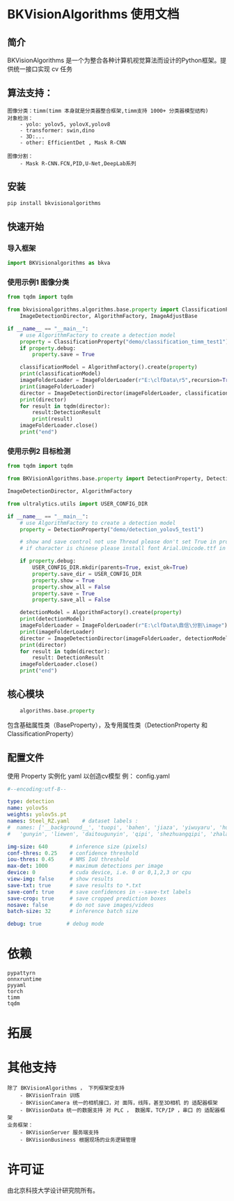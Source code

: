 # BKVisionAlgorithms 使用文档

## 简介
BKVisionAlgorithms 是一个为整合各种计算机视觉算法而设计的Python框架。提供统一接口实现 cv 任务

## 算法支持：
    图像分类：timm(timm 本身就是分类器整合框架,timm支持 1000+ 分类器模型结构)
    对象检测：
        - yolo: yolov5, yolovX,yolov8
        - transformer: swin,dino
        - 3D:...
        - other: EfficientDet , Mask R-CNN
    
    图像分割：
        - Mask R-CNN.FCN,PID,U-Net,DeepLab系列 


## 安装
```bash
pip install bkvisionalgorithms
```
## 快速开始
### 导入框架 
```python
import BKVisionalgorithms as bkva
```
### 使用示例1 图像分类
```python
from tqdm import tqdm

from bkvisionalgorithms.algorithms.base.property import ClassificationProperty, DetectionResult, ImageFolderLoader, \
    ImageDetectionDirector, AlgorithmFactory, ImageAdjustBase

if __name__ == "__main__":
    # use AlgorithmFactory to create a detection model
    property = ClassificationProperty("demo/classification_timm_test1")
    if property.debug:
        property.save = True

    classificationModel = AlgorithmFactory().create(property)
    print(classificationModel)
    imageFolderLoader = ImageFolderLoader(r"E:\clfData\r5",recursion=True,remove=True) # 删除原来的文件
    print(imageFolderLoader)
    director = ImageDetectionDirector(imageFolderLoader, classificationModel,ImageAdjustBase())
    print(director)
    for result in tqdm(director):
        result:DetectionResult
        print(result)
    imageFolderLoader.close()
    print("end")
```

### 使用示例2 目标检测

```python
from tqdm import tqdm

from BKVisionAlgorithms.base.property import DetectionProperty, DetectionResult, ImageFolderLoader, ImageAdjustSplit,

ImageDetectionDirector, AlgorithmFactory

from ultralytics.utils import USER_CONFIG_DIR

if __name__ == "__main__":
    # use AlgorithmFactory to create a detection model
    property = DetectionProperty("demo/detection_yolov5_test1")

    # show and save control not use Thread please don't set True in production environment
    # if character is chinese please install font Arial.Unicode.ttf in /font folder

    if property.debug:
        USER_CONFIG_DIR.mkdir(parents=True, exist_ok=True)
        property.save_dir = USER_CONFIG_DIR
        property.show = True
        property.show_all = False
        property.save = True
        property.save_all = False

    detectionModel = AlgorithmFactory().create(property)
    print(detectionModel)
    imageFolderLoader = ImageFolderLoader(r"E:\clfData\鼎信\分割\image")
    print(imageFolderLoader)
    director = ImageDetectionDirector(imageFolderLoader, detectionModel, ImageAdjustSplit())
    print(director)
    for result in tqdm(director):
        result: DetectionResult
    imageFolderLoader.close()
    print("end")
```

## 核心模块
```python
    algorithms.base.property
```

包含基础属性类（BaseProperty），及专用属性类（DetectionProperty 和 ClassificationProperty）


## 配置文件
使用 Property 实例化 yaml 以创造cv模型
例： config.yaml
```yaml
#--encoding:utf-8--

type: detection
name: yolov5s
weights: yolov5s.pt
names: Steel_RZ.yaml    # dataset labels :
#  names: ['__background__', 'tuopi', 'bahen', 'jiaza', 'yiwuyaru', 'huashang', 'bianlie', 'yanghuatiepi',
#   'gunyin', 'liewen', 'daitougunyin', 'qipi', 'shezhuangqipi', 'zhalan']

img-size: 640       # inference size (pixels)
conf-thres: 0.25    # confidence threshold
iou-thres: 0.45     # NMS IoU threshold
max-det: 1000       # maximum detections per image
device: 0           # cuda device, i.e. 0 or 0,1,2,3 or cpu
view-img: false     # show results
save-txt: true      # save results to *.txt
save-conf: true     # save confidences in --save-txt labels
save-crop: true     # save cropped prediction boxes
nosave: false       # do not save images/videos
batch-size: 32      # inference batch size

debug: true        # debug mode
```

# 依赖
```
pypattyrn
onnxruntime
pyyaml
torch
timm
tqdm
```

# 拓展


# 其他支持
    除了 BKVisionAlgorithms ， 下列框架受支持
        - BKVisionTrain 训练
        - BKVisionCamera 统一的相机接口，对 面阵，线阵，甚至3D相机 的 适配器框架
        - BKVisionData 统一的数据支持 对 PLC ， 数据库，TCP/IP ，串口 的 适配器框架
    业务框架：
        - BKVisionServer 服务端支持
        - BKVisionBusiness 根据现场的业务逻辑管理

# 许可证
由北京科技大学设计研究院所有。
